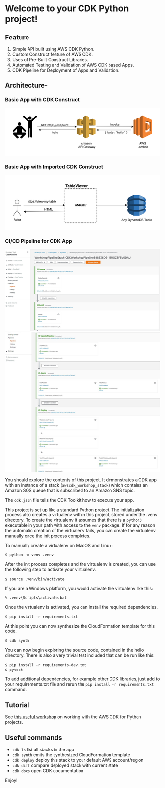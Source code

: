 
# Welcome to your CDK Python project!

## Feature 
1. Simple API built using AWS CDK Python.
2. Custom Construct feature of AWS CDK.
3. Uses of Pre-Built Construct Libraries.
4. Automated Testing and Validation of AWS CDK based Apps.
5. CDK Pipeline for Deployment of Apps and Validation.
## Architecture-
### Basic App with CDK Construct
![Alt text](images\hello-arch.png?raw=true "Basic App")
### Basic App with Imported CDK Construct
![Alt text](images\table-viewer.png?raw=true "Basic App")
### CI/CD Pipeline for CDK App
![Alt text](images\cdk-pipeline.JPG?raw=true "Basic App")
![Alt text](images\cdk-pipeline-1.JPG?raw=true "Basic App")

You should explore the contents of this project. It demonstrates a CDK app with an instance of a stack (`awscdk_workshop_stack`)
which contains an Amazon SQS queue that is subscribed to an Amazon SNS topic.

The `cdk.json` file tells the CDK Toolkit how to execute your app.

This project is set up like a standard Python project.  The initialization process also creates
a virtualenv within this project, stored under the .venv directory.  To create the virtualenv
it assumes that there is a `python3` executable in your path with access to the `venv` package.
If for any reason the automatic creation of the virtualenv fails, you can create the virtualenv
manually once the init process completes.

To manually create a virtualenv on MacOS and Linux:

```
$ python -m venv .venv
```

After the init process completes and the virtualenv is created, you can use the following
step to activate your virtualenv.

```
$ source .venv/bin/activate
```

If you are a Windows platform, you would activate the virtualenv like this:

```
% .venv\Scripts\activate.bat
```

Once the virtualenv is activated, you can install the required dependencies.

```
$ pip install -r requirements.txt
```

At this point you can now synthesize the CloudFormation template for this code.

```
$ cdk synth
```

You can now begin exploring the source code, contained in the hello directory.
There is also a very trivial test included that can be run like this:

```
$ pip install -r requirements-dev.txt
$ pytest
```

To add additional dependencies, for example other CDK libraries, just add to
your requirements.txt file and rerun the `pip install -r requirements.txt`
command.

## Tutorial  
See [this useful workshop](https://cdkworkshop.com/30-python.html) on working with the AWS CDK for Python projects.

## Useful commands

 * `cdk ls`          list all stacks in the app
 * `cdk synth`       emits the synthesized CloudFormation template
 * `cdk deploy`      deploy this stack to your default AWS account/region
 * `cdk diff`        compare deployed stack with current state
 * `cdk docs`        open CDK documentation


Enjoy!
